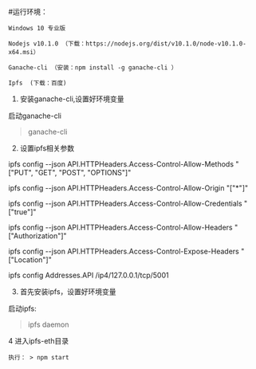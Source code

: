 #运行环境：

	Windows 10 专业版
	
	Nodejs v10.1.0 （下载：https://nodejs.org/dist/v10.1.0/node-v10.1.0-x64.msi）
	
	Ganache-cli （安装：npm install -g ganache-cli ）
	
	Ipfs  (下载：百度)
	

1.	安装ganache-cli,设置好环境变量

启动ganache-cli

> ganache-cli

2.	设置ipfs相关参数

ipfs config --json API.HTTPHeaders.Access-Control-Allow-Methods "[\"PUT\", \"GET\", \"POST\", \"OPTIONS\"]"

ipfs config --json API.HTTPHeaders.Access-Control-Allow-Origin "[\"*\"]"

ipfs config --json API.HTTPHeaders.Access-Control-Allow-Credentials "[\"true\"]"

ipfs config --json API.HTTPHeaders.Access-Control-Allow-Headers "[\"Authorization\"]"

ipfs config --json API.HTTPHeaders.Access-Control-Expose-Headers "[\"Location\"]"

ipfs config Addresses.API /ip4/127.0.0.1/tcp/5001

3.	首先安装ipfs，设置好环境变量

启动ipfs:

> ipfs daemon


4	进入ipfs-eth目录

	执行： > npm start
	
